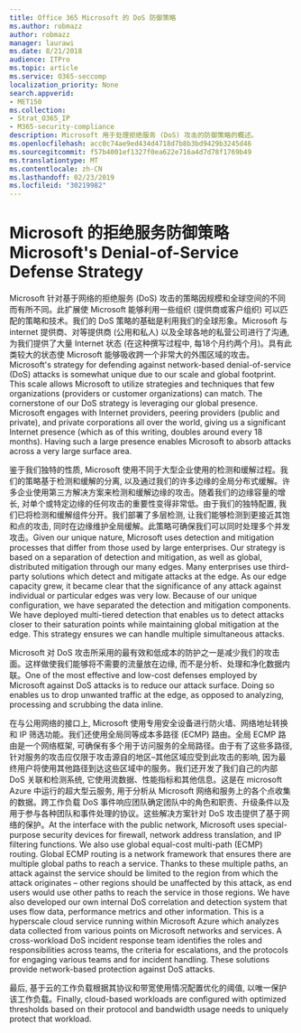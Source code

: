 ```yaml
---
title: Office 365 Microsoft 的 DoS 防御策略
ms.author: robmazz
author: robmazz
manager: laurawi
ms.date: 8/21/2018
audience: ITPro
ms.topic: article
ms.service: O365-seccomp
localization_priority: None
search.appverid:
- MET150
ms.collection:
- Strat_O365_IP
- M365-security-compliance
description: Microsoft 用于处理拒绝服务 (DoS) 攻击的防御策略的概述。
ms.openlocfilehash: acc0c74ae9ed434d4718d7b8b3bd9429b3245d46
ms.sourcegitcommit: f57b4001ef1327f0ea622e716a4d7d78f1769b49
ms.translationtype: MT
ms.contentlocale: zh-CN
ms.lasthandoff: 02/23/2019
ms.locfileid: "30219982"
---
```

# <a name="microsofts-denial-of-service-defense-strategy"></a><span data-ttu-id="b68b9-103">Microsoft 的拒绝服务防御策略</span><span class="sxs-lookup"><span data-stu-id="b68b9-103">Microsoft's Denial-of-Service Defense Strategy</span></span>

<span data-ttu-id="b68b9-p101">Microsoft 针对基于网络的拒绝服务 (DoS) 攻击的策略因规模和全球空间的不同而有所不同。此扩展使 Microsoft 能够利用一些组织 (提供商或客户组织) 可以匹配的策略和技术。我们的 DoS 策略的基础是利用我们的全球形象。Microsoft 与 internet 提供商、对等提供商 (公用和私人) 以及全球各地的私营公司进行了沟通, 为我们提供了大量 Internet 状态 (在这种撰写过程中, 每18个月约两个月)。具有此类较大的状态使 Microsoft 能够吸收跨一个非常大的外围区域的攻击。</span><span class="sxs-lookup"><span data-stu-id="b68b9-p101">Microsoft's strategy for defending against network-based denial-of-service (DoS) attacks is somewhat unique due to our scale and global footprint. This scale allows Microsoft to utilize strategies and techniques that few organizations (providers or customer organizations) can match. The cornerstone of our DoS strategy is leveraging our global presence. Microsoft engages with Internet providers, peering providers (public and private), and private corporations all over the world, giving us a significant Internet presence (which as of this writing, doubles around every 18 months). Having such a large presence enables Microsoft to absorb attacks across a very large surface area.</span></span>

<span data-ttu-id="b68b9-p102">鉴于我们独特的性质, Microsoft 使用不同于大型企业使用的检测和缓解过程。我们的策略基于检测和缓解的分离, 以及通过我们的许多边缘的全局分布式缓解。许多企业使用第三方解决方案来检测和缓解边缘的攻击。随着我们的边缘容量的增长, 对单个或特定边缘的任何攻击的重要性变得非常低。由于我们的独特配置, 我们已将检测和缓解组件分开。我们部署了多层检测, 让我们能够检测到更接近其饱和点的攻击, 同时在边缘维护全局缓解。此策略可确保我们可以同时处理多个并发攻击。</span><span class="sxs-lookup"><span data-stu-id="b68b9-p102">Given our unique nature, Microsoft uses detection and mitigation processes that differ from those used by large enterprises. Our strategy is based on a separation of detection and mitigation, as well as global, distributed mitigation through our many edges. Many enterprises use third-party solutions which detect and mitigate attacks at the edge. As our edge capacity grew, it became clear that the significance of any attack against individual or particular edges was very low. Because of our unique configuration, we have separated the detection and mitigation components. We have deployed multi-tiered detection that enables us to detect attacks closer to their saturation points while maintaining global mitigation at the edge. This strategy ensures we can handle multiple simultaneous attacks.</span></span>

<span data-ttu-id="b68b9-p103">Microsoft 对 DoS 攻击所采用的最有效和低成本的防护之一是减少我们的攻击面。这样做使我们能够将不需要的流量放在边缘, 而不是分析、处理和净化数据内联。</span><span class="sxs-lookup"><span data-stu-id="b68b9-p103">One of the most effective and low-cost defenses employed by Microsoft against DoS attacks is to reduce our attack surface. Doing so enables us to drop unwanted traffic at the edge, as opposed to analyzing, processing and scrubbing the data inline.</span></span>

<span data-ttu-id="b68b9-p104">在与公用网络的接口上, Microsoft 使用专用安全设备进行防火墙、网络地址转换和 IP 筛选功能。我们还使用全局同等成本多路径 (ECMP) 路由。全局 ECMP 路由是一个网络框架, 可确保有多个用于访问服务的全局路径。由于有了这些多路径, 针对服务的攻击应仅限于攻击源自的地区–其他区域应受到此攻击的影响, 因为最终用户将使用其他路径到达这些区域中的服务。我们还开发了我们自己的内部 DoS 关联和检测系统, 它使用流数据、性能指标和其他信息。这是在 microsoft Azure 中运行的超大型云服务, 用于分析从 Microsoft 网络和服务上的各个点收集的数据。跨工作负载 DoS 事件响应团队确定团队中的角色和职责、升级条件以及用于参与各种团队和事件处理的协议。这些解决方案针对 DoS 攻击提供了基于网络的保护。</span><span class="sxs-lookup"><span data-stu-id="b68b9-p104">At the interface with the public network, Microsoft uses special-purpose security devices for firewall, network address translation, and IP filtering functions. We also use global equal-cost multi-path (ECMP) routing. Global ECMP routing is a network framework that ensures there are multiple global paths to reach a service. Thanks to these multiple paths, an attack against the service should be limited to the region from which the attack originates – other regions should be unaffected by this attack, as end users would use other paths to reach the service in those regions. We have also developed our own internal DoS correlation and detection system that uses flow data, performance metrics and other information. This is a hyperscale cloud service running within Microsoft Azure which analyzes data collected from various points on Microsoft networks and services. A cross-workload DoS incident response team identifies the roles and responsibilities across teams, the criteria for escalations, and the protocols for engaging various teams and for incident handling. These solutions provide network-based protection against DoS attacks.</span></span>

<span data-ttu-id="b68b9-126">最后, 基于云的工作负载根据其协议和带宽使用情况配置优化的阈值, 以唯一保护该工作负载。</span><span class="sxs-lookup"><span data-stu-id="b68b9-126">Finally, cloud-based workloads are configured with optimized thresholds based on their protocol and bandwidth usage needs to uniquely protect that workload.</span></span>
